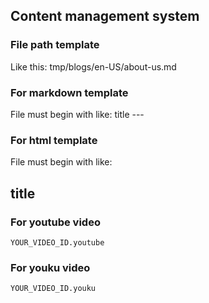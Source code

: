 Content management system 
---

### File path template

Like this:
    tmp/blogs/en-US/about-us.md

### For markdown template

File must begin with like:
    title
    ---


### For html template

File must begin with like:
    <h2>title</h2>

### For youtube video

    YOUR_VIDEO_ID.youtube

### For youku video

    YOUR_VIDEO_ID.youku
